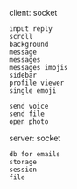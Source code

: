 client:
    socket

    input reply
    scroll
    background
    message
    messages
    messages imojis
    sidebar
    profile viewer
    single emoji

    send voice
    send file
    open photo
server:
    socket

    db for emails
    storage
    session
    file
    



